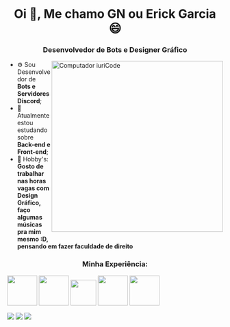<h1 align="center">Oi 🤙, Me chamo GN ou Erick Garcia 😄</h1>
<h3 align="center">Desenvolvedor de Bots e Designer Gráfico</h3>
<img src="https://edorteam.com/wp-content/uploads/desarrollo-app-movil-empresa-software.png" min-width="400px" max-width="400px" width="400px" align="right" alt="Computador iuriCode">

* ⚙ Sou Desenvolvedor de **Bots e Servidores Discord**;
* 📒 Atualmente estou estudando sobre **Back-end e Front-end**;
* 🌌 Hobby's: **Gosto de trabalhar nas horas vagas com Design Gráfico, faço algumas músicas pra mim mesmo :D, <br>pensando em fazer faculdade de direito**

<h3 align="center">Minha Experiência:</h3>

<img src="https://pcodinomebzero.neocities.org/Imagens/javascript1.png" style="width:70px;"/> <img src="https://www.standardweb.com.br/dist/photoshop.png?9a3475010b1c0b44bf92367b646fb550" style="width:70px;"/> <img src="https://cdn-icons-png.flaticon.com/512/732/732212.png" style="width:60px;"/> <img src="https://camo.githubusercontent.com/36dddbf2f91241b3bf4b31af97c6fde92f911ba621c5dae84cd3f6cdff6f4d0c/68747470733a2f2f6b6f79612e67672f6173736574732f696d672f646973636f72646a732d6c6f676f2e706e67" style="width:70px;"/> <img src="https://upload.wikimedia.org/wikipedia/commons/c/cf/Lua-Logo.svg" style="width:70px;"/>


<a href="discord.com"><img src="https://img.shields.io/static/v1?label=Discord&message=contato&color=5865F2&style=for-the-badge&logo=discord"/></a> <a href="https://wa.me/5567992050464?text=Olá GN, me chamo: "><img src="https://img.shields.io/static/v1?label=Whatsapp&message=contato&color=25D366&style=for-the-badge&logo=whatsapp"/></a> <a href="mailto:contato_erickgarcia@protonmai.com"><img src="https://img.shields.io/static/v1?label=Gmail&message=contato&color=EA4335&style=for-the-badge&logo=gmail"/></a>
